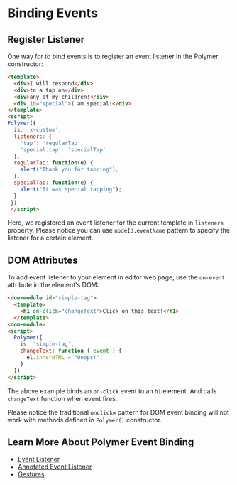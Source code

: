 # Binding Events

## Register Listener

One way for to bind events is to register an event listener in the Polymer constructor:

```html
<template>
  <div>I will respond</div>
  <div>to a tap on</div>
  <div>any of my children!</div>
  <div id="special">I am special!</div>
</template>
<script>
Polymer({
  is: 'x-custom',
  listeners: {
    'tap': 'regularTap',
    'special.tap': 'specialTap'
  },
  regularTap: function(e) {
    alert("Thank you for tapping");
  },
  specialTap: function(e) {
    alert("It was special tapping");
  }
 })
 </script>
```

Here, we registered an event listener for the current template in `listeners` property. Please notice you can use `nodeId.eventName` pattern to specify the listener for a certain element.

## DOM Attributes

To add event listener to your element in editor web page, use the `on-event` attribute in the element's DOM:

```html
<dom-module id="simple-tag">
  <template>
    <h1 on-click="changeText">Click on this text!</h1>
  </template>
<dom-module>
<script>
  Polymer({
    is: 'simple-tag',
    changeText: function ( event ) {
      el.innerHTML = "Ooops!";
    }
  })
</script>
```

The above example binds an `on-click` event to an `h1` element. And calls `changeText` function when event fires.

Please notice the traditional `onclick=` pattern for DOM event binding will not work with methods defined in `Polymer()` constructor.

## Learn More About Polymer Event Binding

- [Event Listener](https://www.polymer-project.org/1.0/docs/devguide/events.html#event-listeners)
- [Annotated Event Listener](https://www.polymer-project.org/1.0/docs/devguide/events.html#annotated-listeners)
- [Gestures](https://www.polymer-project.org/1.0/docs/devguide/events.html#gestures)

